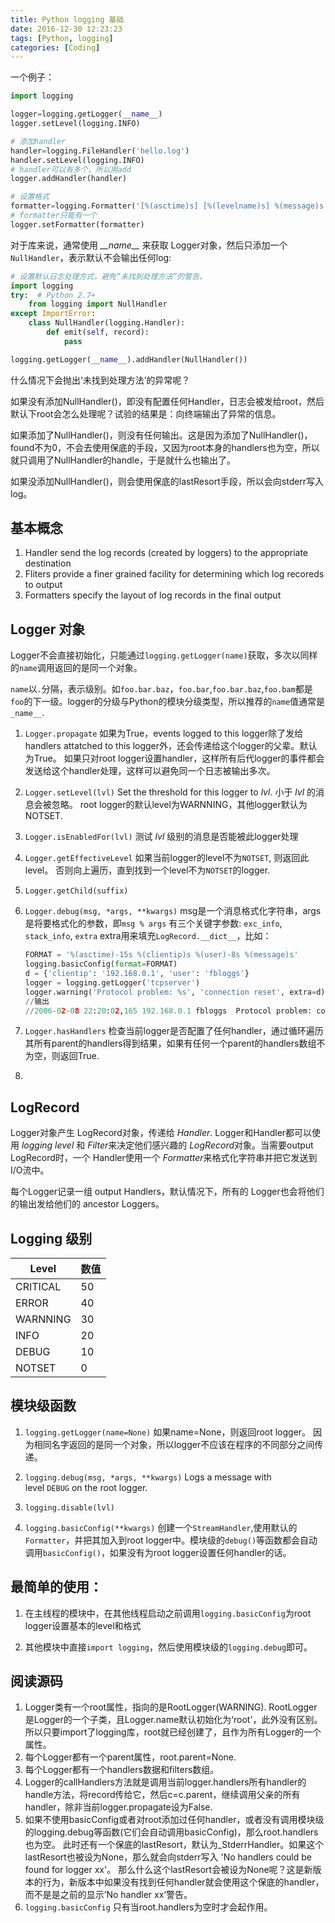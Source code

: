 ```yaml
---
title: Python logging 基础
date: 2016-12-30 12:23:23
tags: [Python, logging]
categories: [Coding]
---
```

一个例子：
```python
import logging

logger=logging.getLogger(__name__)
logger.setLevel(logging.INFO)

# 添加handler
handler=logging.FileHandler('hello.log')
handler.setLevel(logging.INFO)
# handler可以有多个，所以用add
logger.addHandler(handler)

# 设置格式
formatter=logging.Formatter('[%(asctime)s] [%(levelname)s] %(message)s', '%H:%M:%S')
# formatter只能有一个
logger.setFormatter(formatter)
```
对于库来说，通常使用 *\_\_name\_\_* 来获取 Logger对象，然后只添加一个`NullHandler`，表示默认不会输出任何log: <!--more-->

```python
# 设置默认日志处理方式，避免“未找到处理方法”的警告。
import logging
try:  # Python 2.7+
    from logging import NullHandler
except ImportError:
    class NullHandler(logging.Handler):
        def emit(self, record):
            pass

logging.getLogger(__name__).addHandler(NullHandler())
```

什么情况下会抛出‘未找到处理方法’的异常呢？

如果没有添加NullHandler()，即没有配置任何Handler，日志会被发给root，然后默认下root会怎么处理呢？试验的结果是：向终端输出了异常的信息。

如果添加了NullHandler()，则没有任何输出。这是因为添加了NullHandler()，found不为0，不会去使用保底的手段，又因为root本身的handlers也为空，所以就只调用了NullHandler的handle，于是就什么也输出了。

如果没添加NullHandler()，则会使用保底的lastResort手段，所以会向stderr写入log。

## 基本概念

1. Handler send the log records (created by loggers) to the appropriate destination
2. Fliters provide a finer grained facility for determining which log recoreds to output
3. Formatters specify the layout of log records in the final output

## Logger 对象

Logger不会直接初始化，只能通过`logging.getLogger(name)`获取，多次以同样的`name`调用返回的是同一个对象。

`name`以`.`分隔，表示级别。如`foo.bar.baz`，`foo.bar`,`foo.bar.baz`,`foo.bam`都是`foo`的下一级。logger的分级与Python的模块分级类型，所以推荐的`name`值通常是`_name__`.

1. `Logger.propagate` 
   如果为True，events logged to this logger除了发给handlers attatched to this logger外，还会传递给这个logger的父辈。默认为True。
   如果只对root logger设置handler，这样所有后代logger的事件都会发送给这个handler处理，这样可以避免同一个日志被输出多次。

2. `Logger.setLevel(lvl)`
   Set the threshold for this logger to _lvl_. 小于 *lvl* 的消息会被忽略。
   root logger的默认level为WARNNING，其他logger默认为NOTSET.

3. `Logger.isEnabledFor(lvl)`
   测试 *lvl* 级别的消息是否能被此logger处理

4. `Logger.getEffectiveLevel`
   如果当前logger的level不为`NOTSET`, 则返回此level。 否则向上遍历，直到找到一个level不为`NOTSET`的logger.

5. `Logger.getChild(suffix)`

6. `Logger.debug(msg, *args, **kwargs)`
   msg是一个消息格式化字符串，args是将要格式化的参数，即`msg % args`
   有三个关键字参数: `exc_info`, `stack_info`, `extra`
   extra用来填充`LogRecord.__dict__`，比如：

   ```python
   FORMAT = '%(asctime)-15s %(clientip)s %(user)-8s %(message)s'
   logging.basicConfig(format=FORMAT)
   d = {'clientip': '192.168.0.1', 'user': 'fbloggs'}
   logger = logging.getLogger('tcpserver')
   logger.warning('Protocol problem: %s', 'connection reset', extra=d)
   //输出
   //2006-02-08 22:20:02,165 192.168.0.1 fbloggs  Protocol problem: connection reset
   ```

7. `Logger.hasHandlers`
   检查当前logger是否配置了任何handler，通过循环遍历其所有parent的handlers得到结果，如果有任何一个parent的handlers数组不为空，则返回True.

8. ​

##  LogRecord

Logger对象产生 LogRecord对象，传递给 *Handler*.   Logger和Handler都可以使用 *logging level* 和 *Filter*来决定他们感兴趣的 *LogRecord*对象。当需要output LogRecord时，一个 Handler使用一个 *Formatter*来格式化字符串并把它发送到 I/O流中。

每个Logger记录一组 output Handlers，默认情况下，所有的 Logger也会将他们的输出发给他们的 ancestor Loggers。

## Logging 级别

| Level    | 数值   |
| -------- | ---- |
| CRITICAL | 50   |
| ERROR    | 40   |
| WARNNING | 30   |
| INFO     | 20   |
| DEBUG    | 10   |
| NOTSET   | 0    |

## 模块级函数

1. `logging.getLogger(name=None)`
   如果name=None，则返回root logger。
   因为相同名字返回的是同一个对象，所以logger不应该在程序的不同部分之间传递。

2. `logging.debug(msg, *args, **kwargs)`
   Logs a message with level `DEBUG` on the root logger.

3. `logging.disable(lvl)`

4. `logging.basicConfig(**kwargs)`
   创建一个`StreamHandler`,使用默认的`Formatter`，并把其加入到root logger中。模块级的`debug()`等函数都会自动调用`basicConfig()`，如果没有为root logger设置任何handler的话。


## 最简单的使用：

1. 在主线程的模块中，在其他线程启动之前调用`logging.basicConfig`为root logger设置基本的level和格式

2. 其他模块中直接`import logging`，然后使用模块级的`logging.debug`即可。

## 阅读源码

1. Logger类有一个root属性，指向的是RootLogger(WARNING). 
   RootLogger是Logger的一个子类，且Logger.name默认初始化为‘root'，此外没有区别。所以只要import了logging库，root就已经创建了，且作为所有Logger的一个属性。
2. 每个Logger都有一个parent属性，root.parent=None.
3. 每个Logger都有一个handlers数据和filters数组。
4. Logger的callHandlers方法就是调用当前logger.handlers所有handler的handle方法，将record传给它，然后c=c.parent，继续调用父亲的所有handler，除非当前logger.propagate设为False.
5. 如果不使用basicConfig或者对root添加过任何handler，或者没有调用模块级的logging.debug等函数(它们会自动调用basicConfig)，那么root.handlers也为空。
   此时还有一个保底的lastResort，默认为_StderrHandler。如果这个lastResort也被设为None，那么就会向stderr写入 'No handlers could be found for logger xx'。
   那么什么这个lastResort会被设为None呢？这是新版本的行为，新版本中如果没有找到任何handler就会使用这个保底的handler，而不是是之前的显示’No handler xx‘警告。
6. `logging.basicConfig`
   只有当root.handlers为空时才会起作用。